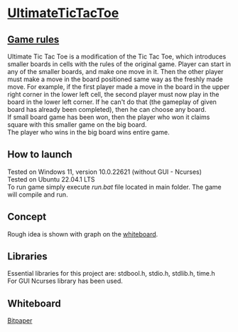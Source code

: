 # [UltimateTicTacToe](https://github.com/PatrykFlama/UltimateTicTacToe)
## [Game rules](https://www.thegamegal.com/2018/09/01/ultimate-tic-tac-toe/)
Ultimate Tic Tac Toe is a modification of the Tic Tac Toe, which introduces smaller boards in cells with the rules of the original game. Player can start in any of the smaller boards, and make one move in it. Then the other player must make a move in the board positioned same way as the freshly made move. For example, if the first player made a move in the board in the upper right corner in the lower left cell, the second player must now play in the board in the lower left corner. If he can't do that (the gameplay of given board has already been completed), then he can choose any board.\
If small board game has been won, then the player who won it claims square with this smaller game on the big board.\
The player who wins in the big board wins entire game.

## How to launch
Tested on Windows 11, version 10.0.22621 (without GUI - Ncurses)\
Tested on Ubuntu 22.04.1 LTS\
To run game simply execute _run.bat_ file located in main folder. The game will compile and run.

## Concept
Rough idea is shown with graph on the [whiteboard](#whiteboard).

## Libraries
Essential libraries for this project are: stdbool.h, stdio.h, stdlib.h, time.h\
For GUI Ncurses library has been used.

## Whiteboard
[Bitpaper](https://bitpaper.io/go/UltimateTicTacToe/hS4iuuHld)
